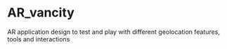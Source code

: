 # AR_vancity
AR application design to test and play with different geolocation features, tools and interactions
